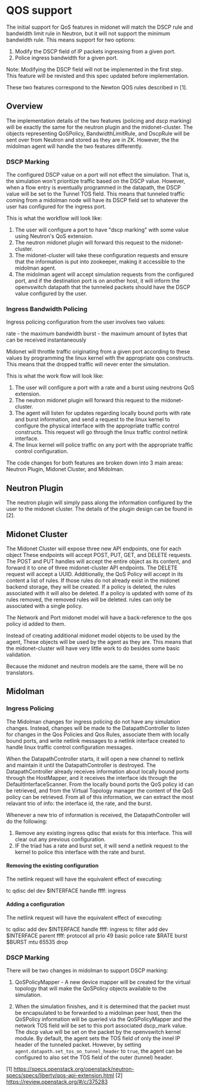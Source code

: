 # QOS support

The initial support for QoS features in midonet will match the DSCP
rule and bandwidth limit rule in Neutron, but it will not support the
minimum bandwidth rule. This means support for two options:

1. Modify the DSCP field of IP packets ingressing from a given port.
2. Police ingress bandwidth for a given port.

Note: Modifying the DSCP field will not be implemented in the first step.
This feature will be revisted and this spec updated before implementation.

These two features correspond to the Newton QOS rules described in [1].

## Overview

The implementation details of the two features (policing and dscp marking)
will be exactly the same for the neutron plugin and the midonet-cluster. The
objects representing QoSPolicy, BandwidthLimitRule, and DscpRule will
be sent over from Neutron and stored as they are in ZK.  However, the
the midolman agent will handle the two features differently.

### DSCP Marking

The configured DSCP value on a port will not effect the simulation. That is,
the simulation won't prioritize traffic based on the DSCP value. However,
when a flow entry is eventually programmed in the datapath, the DSCP value
will be set to the Tunnel TOS field. This means that tunneled traffic coming
from a midolman node will have its DSCP field set to whatever the user has
configured for the ingress port.

This is what the workflow will look like:

1. The user will configure a port to have "dscp marking" with some value
   using Neutron's QoS extension.
2. The neutron midonet plugin will forward this request to the
   midonet-cluster.
3. The midonet-cluster will take these configuration requests and ensure
   that the information is put into zookeeper, making it accessible to
   the midolman agent.
4. The midolman agent will accept simulation requests from the configured
   port, and if the destination port is on another host, it will inform
   the openvswitch datapath that the tunneled packets should have the DSCP
   value configured by the user.

### Ingress Bandwidth Policing

Ingress policing configuration from the user involves two values:

rate - the maximum bandwidth
burst - the maximum amount of bytes that can be received instantaneously

Midonet will throttle traffic originating from a given port according to
these values by programming the linux kernel with the appropriate qos
constructs. This means that the dropped traffic will never enter the
simulation.

This is what the work flow will look like:

1. The user will configure a port with a rate and a burst using neutrons
   QoS extension.
2. The neutron midonet plugin will forward this request to the
   midonet-cluster.
3. The agent will listen for updates regarding locally bound ports with
   rate and burst information, and send a request to the linux kernel to
   configure the physical interface with the appropriate traffic control
   constructs. This request will go through the linux traffic control
   netlink interface.
4. The linux kernel will police traffic on any port with the appropriate
   traffic control configuration.


The code changes for both features are broken down into 3 main areas:
Neutron Plugin, Midonet Cluster, and Midolman.

## Neutron Plugin

The neutron plugin will simply pass along the information configured by
the user to the midonet cluster. The details of the plugin design can be
found in [2].

## Midonet Cluster

The Midonet Cluster will expose three new API endpoints, one for each object
These endpoints will accept POST, PUT, GET, and DELETE requests. The POST and
PUT handles will accept the entire object as its content, and forward it to one
of three midonet-cluster API endpoints. The DELETE request will accept a UUID.
Additionally, the QoS Policy will accept in its content a list of rules. If
those rules do not already exist in the midonet backend storage, they will be
created. If a policy is deleted, the rules associated with it will also be
deleted. If a policy is updated with some of its rules removed, the removed
rules will be deleted. rules can only be associated with a single policy.

The Network and Port midonet model will have a back-reference to the qos policy
id added to them.

Instead of creating additional midonet model objects to be used by the agent,
These objects will be used by the agent as they are. This means that the
midonet-cluster will have very little work to do besides some basic validation.

Because the midonet and neutron models are the same, there will be no
translators.

## Midolman

### Ingress Policing

The Midolman changes for ingress policing do not have any simulation
changes. Instead, changes will be made to the DatapathController to listen
for changes in the Qos Policies and Qos Rules, associate them with locally
bound ports, and write netlink messages to a netlink interface created to
handle linux traffic control configuration messages.

When the DatapathController starts, it will open a new channel to netlink and
maintain it until the DatapathController is destroyed. The DatapathController
already receives information about locally bound ports through the HostMapper,
and it receives the interface ids through the DefaultInterfaceScanner. From
the locally bound ports the QoS policy id can be retrieved, and from the
Virtual Topology manager the content of the QoS policy can be retrieved. From
all of this information, we can extract the most relavant trio of info: the
interface id, the rate, and the burst.

Whenever a new trio of information is received, the DatapathController will
do the following:

1. Remove any existing ingress qdisc that exists for this interface. This
   will clear out any previous configuration.
2. IF the triad has a rate and burst set, it will send a netlink request
   to the kernel to police this interface with the rate and burst.

#### Removing the existing configuration

The netlink request will have the equivalent effect of executing:

tc qdisc del dev $INTERFACE handle ffff: ingress

#### Adding a configuration

The netlink request will have the equivalent effect of executing:

tc qdisc add dev $INTERFACE handle ffff: ingress
tc filter add dev $INTERFACE parent ffff: protocol all prio 49
   basic police rate $RATE burst $BURST mtu 65535 drop

### DSCP Marking

There will be two changes in midolman to support DSCP marking:

1. QoSPolicyMapper - A new device mapper will be created for the virtual
   topology that will make the QoSPolicy objects available to the simulation.

2. When the simulation finishes, and it is determined that the packet must be
   encapsulated to be forwarded to a midolman peer host, then the QoSPolicy
   information will be queried via the QoSPolicyMapper and the network TOS
   field will be set to this port associated dscp_mark value. The dscp value
   will be set on the packet by the openvswitch kernel module.
   By default, the agent sets the TOS field of only the innel IP header of
   the tunneled packet. However, by setting `agent.datapath.set_tos_on_tunnel_header`
   to `true`, the agent can be configured to also set the TOS field of the
   outer (tunnel) header.

[1] https://specs.openstack.org/openstack/neutron-specs/specs/liberty/qos-api-extension.html
[2] https://review.openstack.org/#/c/375283
